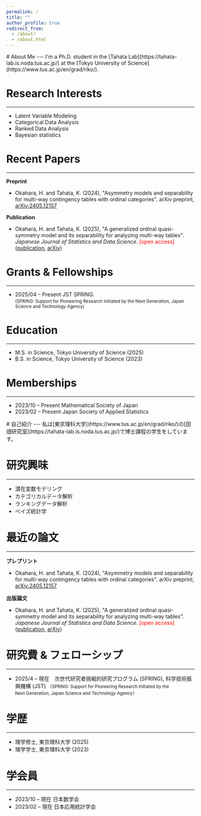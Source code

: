 ```yaml
---
permalink: /
title: ""
author_profile: true
redirect_from: 
  - /about/
  - /about.html
---
```



<div data-lang-en>
# About Me
---
I'm a Ph.D. student in the [Tahata Lab](https://tahata-lab.is.noda.tus.ac.jp/) at the [Tokyo University of Science](https://www.tus.ac.jp/en/grad/riko/).


# Research Interests
---
- Latent Variable Modeling
- Categorical Data Analysis
- Ranked Data Analysis
- Bayesian statistics  


# Recent Papers
---

**Preprint**
- Okahara, H. and Tahata, K. (2024), "Asymmetry models and separability for multi-way contingency tables with ordinal categories". arXiv preprint, [arXiv:2405.12157](https://arxiv.org/abs/2405.12157)

**Publication**
- Okahara, H. and Tahata, K. (2025), "A generalized ordinal quasi-symmetry model and its separability for analyzing multi-way tables". *Japanese Journal of Statistics and Data Science*. <span style="color: red;">[open access]</span> ([publication](https://link.springer.com/article/10.1007/s42081-024-00289-4), [arXiv](https://arxiv.org/abs/2405.04193))


# Grants & Fellowships
---
- 2025/04 – Present  JST SPRING.  
  <small> (SPRING: Support for Pioneering Research Initiated by the Next Generation, Japan Science and Technology Agency) </small>

# Education
---
- M.S. in Science, Tokyo University of Science (2025)  
- B.S. in Science, Tokyo University of Science (2023)


# Memberships
---
- 2023/10 – Present  Mathematical Society of Japan
- 2023/02 – Present  Japan Society of Applied Statistics

</div>



<div data-lang-ja>
# 自己紹介
---
私は[東京理科大学](https://www.tus.ac.jp/en/grad/riko/)の[田畑研究室](https://tahata-lab.is.noda.tus.ac.jp/)で博士課程の学生をしています。

# 研究興味
---
- 潜在変数モデリング
- カテゴリカルデータ解析
- ランキングデータ解析
- ベイズ統計学

# 最近の論文
---

**プレプリント**
- Okahara, H. and Tahata, K. (2024), "Asymmetry models and separability for multi-way contingency tables with ordinal categories". arXiv preprint, [arXiv:2405.12157](https://arxiv.org/abs/2405.12157)

**出版論文**
- Okahara, H. and Tahata, K. (2025), "A generalized ordinal quasi-symmetry model and its separability for analyzing multi-way tables". *Japanese Journal of Statistics and Data Science*. <span style="color: red;">[open access]</span> ([publication](https://link.springer.com/article/10.1007/s42081-024-00289-4), [arXiv](https://arxiv.org/abs/2405.04193))


# 研究費 & フェローシップ
---
- 2025/4 – 現在　次世代研究者挑戦的研究プログラム (SPRING), 科学技術振興機構 (JST)
  <small>（SPRING: Support for Pioneering Research Initiated by the Next Generation, Japan Science and Technology Agency）</small>

# 学歴
---
- 理学修士, 東京理科大学 (2025)  
- 理学学士, 東京理科大学 (2023)


# 学会員
---
- 2023/10 – 現在  日本数学会
- 2023/02 – 現在  日本応用統計学会


</div>
